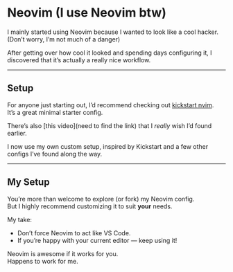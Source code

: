 # Neovim (I use Neovim btw)

I mainly started using Neovim because I wanted to look like a cool hacker.(Don’t worry, I’m not much of a danger)

After getting over how cool it looked and spending days configuring it, I discovered that it’s actually a really nice workflow.

---

## Setup

For anyone just starting out, I’d recommend checking out [kickstart nvim](https://github.com/nvim-lua/kickstart.nvim).  
It’s a great minimal starter config.

There’s also [this video](need to find the link) that I *really* wish I’d found earlier.

I now use my own custom setup, inspired by Kickstart and a few other configs I’ve found along the way.

---

## My Setup

You’re more than welcome to explore (or fork) my Neovim config.  
But I highly recommend customizing it to suit **your** needs.

My take:
- Don’t force Neovim to act like VS Code.
- If you’re happy with your current editor — keep using it!

Neovim is awesome if it works for you.  
Happens to work for me.
